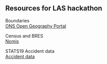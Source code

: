 ## Resources for LAS hackathon

Boundaries  
[ONS Open Geography Portal](https://geoportal.statistics.gov.uk/datasets/westminster-parliamentary-constituencies-december-2017-generalised-clipped-boundaries-in-the-uk?geometry=-58.841%2C45.365%2C53.659%2C63.013)

Census and BRES  
[Nomis](https://www.nomisweb.co.uk/)

STATS19 Accident data  
[Accident data](https://data.gov.uk/dataset/cb7ae6f0-4be6-4935-9277-47e5ce24a11f/road-safety-data)
